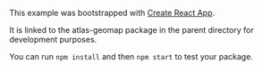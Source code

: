 This example was bootstrapped with [Create React App](https://github.com/facebook/create-react-app).

It is linked to the atlas-geomap package in the parent directory for development purposes.

You can run `npm install` and then `npm start` to test your package.
